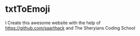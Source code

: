 # txtToEmoji
I Create this awesome website with the help of https://github.com/saarthack and The Sheryians Coding School
